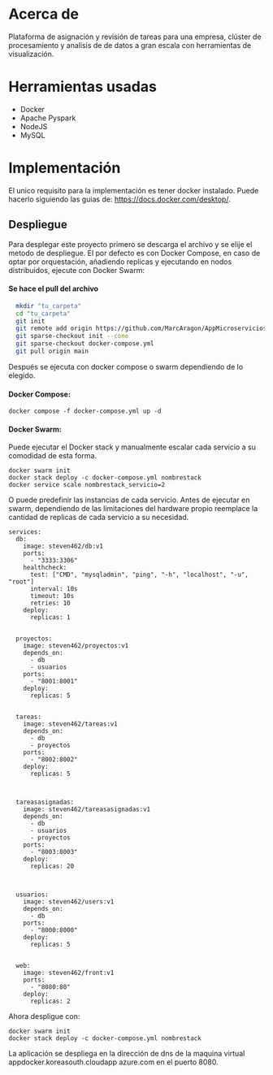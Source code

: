 
# Acerca de 

Plataforma de asignación y revisión de tareas para una empresa, clúster de procesamiento y analisis de de datos a gran escala con herramientas de visualización. 

# Herramientas usadas

- Docker
- Apache Pyspark
- NodeJS
- MySQL
# Implementación

El unico requisito para la implementación es tener docker instalado. Puede hacerlo siguiendo las guias de: https://docs.docker.com/desktop/.

## Despliegue

Para desplegar este proyecto primero se descarga el archivo y se elije el metodo de despliegue. El por defecto es con Docker Compose, en caso de optar por orquestación, añadiendo replicas y ejecutando en nodos distribuidos, ejecute con Docker Swarm:

#### Se hace el pull del archivo

```bash
  mkdir "tu_carpeta"
  cd "tu_carpeta"
  git init
  git remote add origin https://github.com/MarcAragon/AppMicroserviciosDocker.git
  git sparse-checkout init --cone
  git sparse-checkout docker-compose.yml
  git pull origin main
```

Después se ejecuta con docker compose o swarm dependiendo de lo elegido.

#### Docker Compose:

```docker
docker compose -f docker-compose.yml up -d
```

#### Docker Swarm: 

Puede ejecutar el Docker stack y manualmente escalar cada servicio a su comodidad de esta forma.

```docker 
docker swarm init
docker stack deploy -c docker-compose.yml nombrestack
docker service scale nombrestack_servicio=2
```

O puede predefinir las instancias de cada servicio. Antes de ejecutar en swarm, dependiendo de las limitaciones del hardware propio reemplace la cantidad de replicas de cada servicio a su necesidad.

```docker 
services:
  db:
    image: steven462/db:v1
    ports: 
      - "3333:3306"
    healthcheck:
      test: ["CMD", "mysqladmin", "ping", "-h", "localhost", "-u", "root"]
      interval: 10s
      timeout: 10s
      retries: 10
    deploy:
      replicas: 1


  proyectos:
    image: steven462/proyectos:v1
    depends_on:
      - db
      - usuarios
    ports:
      - "8001:8001"
    deploy:
      replicas: 5


  tareas:
    image: steven462/tareas:v1
    depends_on:
      - db
      - proyectos
    ports:
      - "8002:8002"
    deploy:
      replicas: 5


      
  tareasasignadas:
    image: steven462/tareasasignadas:v1
    depends_on:
      - db
      - usuarios
      - proyectos
    ports:
      - "8003:8003"
    deploy:
      replicas: 20



  usuarios:
    image: steven462/users:v1
    depends_on:
      - db
    ports:
      - "8000:8000"
    deploy:
      replicas: 5


  web:
    image: steven462/front:v1
    ports:
      - "8080:80"
    deploy:
      replicas: 2
```

Ahora despligue con:

```docker 
docker swarm init
docker stack deploy -c docker-compose.yml nombrestack
```

La aplicación se despliega en la dirección de dns de la maquina virtual appdocker.koreasouth.cloudapp azure.com en el puerto 8080.
